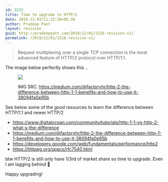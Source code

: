```yaml
---
id: 2222
title: Time to upgrade to HTTP/2
date: 2019-12-01T11:23:58+05:30
author: Pradeep Pant
layout: revision
guid: http://pradeeppant.com/2019/12/01/2216-revision-v1/
permalink: /2019/12/01/2216-revision-v1/
---
```

<blockquote class="wp-block-quote">
  <p>
    Request multiplexing over a single TCP connection is the most advanced feature of HTTP/2 protocol over HTTP/1.1.
  </p>
</blockquote>

The image below perfectly shows this ..<figure class="wp-block-image size-large">

![](https://miro.medium.com/max/747/0*lY05UTuA-dWCXU-q.png) <figcaption>IMG SRC: <https://medium.com/@factoryhr/http-2-the-difference-between-http-1-1-benefits-and-how-to-use-it-38094fa0e95b> </figcaption></figure> 

See below some of the good resources to learn the difference between HTTP/1.1 and newer HTTP/2

  * <https://www.digitalocean.com/community/tutorials/http-1-1-vs-http-2-what-s-the-differenc>[e](https://www.digitalocean.com/community/tutorials/http-1-1-vs-http-2-what-s-the-difference)
  * <https://medium.com/@factoryhr/http-2-the-difference-between-http-1-1-benefits-and-how-to-use-it-38094fa0e95b>
  * <https://developers.google.com/web/fundamentals/performance/http2>
  * <https://httpwg.org/specs/rfc7540.html> 

btw HTTP/2 is still only have 1/3rd of market share so time to upgrade. Even I am lagging behind 🙂

Happy upgrading!